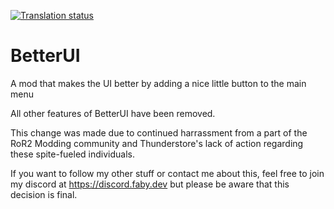 [![Translation status](http://translate.faby.dev/widget/ror2/betterui/svg-badge.svg)](http://translate.faby.dev/engage/ror2/)

# BetterUI

A mod that makes the UI better by adding a nice little button to the main menu

All other features of BetterUI have been removed. 

This change was made due to continued harrassment from a part of the RoR2 Modding community and Thunderstore's lack of action regarding these spite-fueled individuals. 

If you want to follow my other stuff or contact me about this, feel free to join my discord at https://discord.faby.dev but please be aware that this decision is final. 